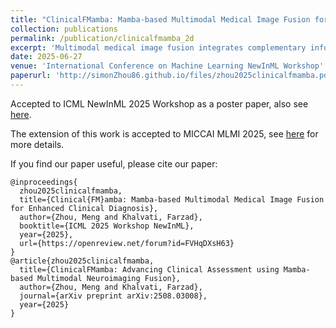 ```yaml
---
title: "ClinicalFMamba: Mamba-based Multimodal Medical Image Fusion for Enhanced Clinical Diagnosis"
collection: publications
permalink: /publication/clinicalfmamba_2d
excerpt: 'Multimodal medical image fusion integrates complementary information from different imaging modalities to enhance diagnostic accuracy and treatment planning.   While deep learning methods have advanced fusion performance, existing approaches face critical limitations: CNNs excel at local feature extraction but struggle to model  global context effectively, while Transformers achieve superior long-range modeling at the cost of quadratic computational complexity in self-attention mechanisms, limiting clinical deployment. Recent State Space Models (SSMs) offer a promising alternative, enabling efficient long-range dependency modeling in linear time through selective mechanisms. Despite these advances, clinical validation of fused images remains underexplored. In this work, we propose ClinicalFMamba, a novel end-to-end CNN-Mamba hybrid architecture that synergistically combines local and global feature modeling. Our approach introduces: Dilated Gated Convolution Blocks for hierarchical multiscale feature extraction, and a latent Mamba module that efficiently captures long-range spatial dependencies between feature regions and enabling cross-modal fusion in latent space. Comprehensive evaluations on three datasets demonstrate the superior fusion performance across multiple quantitative metrics while achieving real-time fusion. Notably, we validate the clinical utility of our approach on the downstream brain tumor classification, achieving up to 7% improvements on the AUC score. Our method establishes a new paradigm for efficient multimodal medical image fusion suitable for real-time clinical deployment.'
date: 2025-06-27
venue: 'International Conference on Machine Learning NewInML Workshop'
paperurl: 'http://simonZhou86.github.io/files/zhou2025clinicalfmamba.pdf'
---
```


Accepted to ICML NewInML 2025 Workshop as a poster paper, also see [here](https://icml.cc/virtual/2025/50490).

The extension of this work is accepted to MICCAI MLMI 2025, see [here](https://simonzhou86.github.io/publication/clinicalfmamba_3d) for more details.

If you find our paper useful, please cite our paper:

```{bibtex}
@inproceedings{
  zhou2025clinicalfmamba,
  title={Clinical{FM}amba: Mamba-based Multimodal Medical Image Fusion for Enhanced Clinical Diagnosis},
  author={Zhou, Meng and Khalvati, Farzad},
  booktitle={ICML 2025 Workshop NewInML},
  year={2025},
  url={https://openreview.net/forum?id=FVHqDXsH63}
}
@article{zhou2025clinicalfmamba,
  title={ClinicalFMamba: Advancing Clinical Assessment using Mamba-based Multimodal Neuroimaging Fusion},
  author={Zhou, Meng and Khalvati, Farzad},
  journal={arXiv preprint arXiv:2508.03008},
  year={2025}
}
```